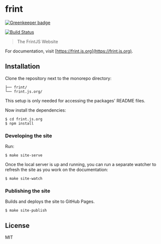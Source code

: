 # frint

[![Greenkeeper badge](https://badges.greenkeeper.io/frintjs/frint.js.org.svg)](https://greenkeeper.io/)

[![Build Status](https://img.shields.io/travis/frintjs/frint.js.org/master.svg)](http://travis-ci.org/frintjs/frint.js.org)

> The FrintJS Website

For documentation, visit [https://frint.js.org](https://frint.js.org).

## Installation

Clone the repository next to the monorepo directory:

```
├── frint/
└── frint.js.org/
```

This setup is only needed for accessing the packages' README files.

Now install the dependencies:

```
$ cd frint.js.org
$ npm install
```

### Developing the site

Run:

```
$ make site-serve
```

Once the local server is up and running, you can run a separate watcher to refresh the site as you work on the documentation:

```
$ make site-watch
```

### Publishing the site

Builds and deploys the site to GitHub Pages.

```
$ make site-publish
```

## License

MIT
